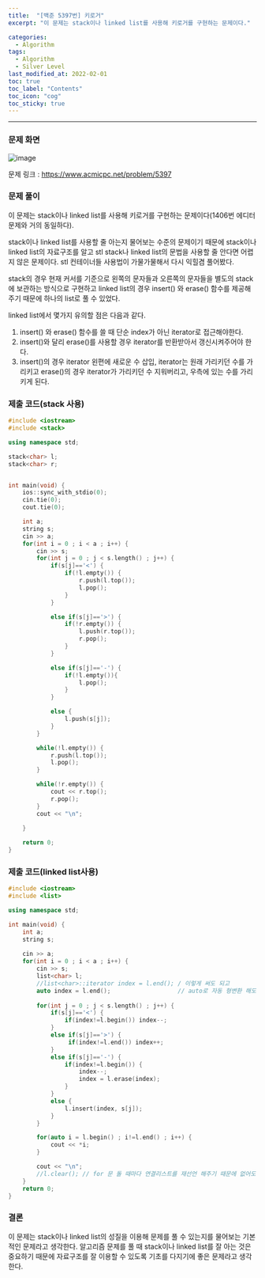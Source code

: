 ```yaml
---
title:  "[백준 5397번] 키로거"
excerpt: "이 문제는 stack이나 linked list를 사용해 키로거를 구현하는 문제이다."

categories:
  - Algorithm
tags:
  - Algorithm
  - Silver Level
last_modified_at: 2022-02-01 
toc: true
toc_label: "Contents"
toc_icon: "cog"
toc_sticky: true
---
```


---


### 문제 화면

![image](https://user-images.githubusercontent.com/54565079/151945044-aeaa5aa8-7544-4881-ae91-0d9bcca71914.png)



문제 링크 : <https://www.acmicpc.net/problem/5397> 



### 문제 풀이

이 문제는 stack이나 linked list를 사용해 키로거를 구현하는 문제이다(1406번 에디터문제와 거의 동일하다). 

 stack이나 linked list를 사용할 줄 아는지 물어보는 수준의 문제이기 때문에 stack이나 linked list의 자료구조를 알고 stl stack나 linked list의 문법을 사용할 줄 안다면 어렵지 않은 문제이다. stl 컨테이너들 사용법이 가물가물해서 다시 익힐겸 풀어봤다. 

stack의 경우 현재 커서를 기준으로 왼쪽의 문자들과 오른쪽의 문자들을 별도의 stack에 보관하는 방식으로 구현하고 linked list의 경우 insert() 와 erase() 함수를 제공해주기 때문에 하나의 list로 풀 수 있었다. 

linked list에서 몇가지 유의할 점은 다음과 같다. 

1. insert() 와 erase() 함수를 쓸 때 단순 index가 아닌 iterator로 접근해야한다.
2. insert()와 달리 erase()를 사용할 경우 iterator를 반환받아서 갱신시켜주어야 한다.
3. insert()의 경우 iterator 왼편에 새로운 수 삽입, iterator는 원래 가리키던 수를 가리키고 erase()의 경우 iterator가 가리키던 수 지워버리고, 우측에 있는 수를 가리키게 된다.



### 제출 코드(stack 사용)

```c++
#include <iostream>
#include <stack>

using namespace std;

stack<char> l;
stack<char> r;


int main(void) {
    ios::sync_with_stdio(0);
    cin.tie(0);
    cout.tie(0);

    int a;
    string s;
    cin >> a;
    for(int i = 0 ; i < a ; i++) {
        cin >> s;
        for(int j = 0 ; j < s.length() ; j++) {
            if(s[j]=='<') {
                if(!l.empty()) {
                    r.push(l.top());
                    l.pop();
                }
            }

            else if(s[j]=='>') {
                if(!r.empty()) {
                    l.push(r.top());
                    r.pop();
                }
            }

            else if(s[j]=='-') {
                if(!l.empty()){
                    l.pop();
                }
            }

            else {
                l.push(s[j]);
            }
        }

        while(!l.empty()) {
            r.push(l.top());
            l.pop();
        }

        while(!r.empty()) {
            cout << r.top();
            r.pop();
        }
        cout << "\n";

    }
    
    return 0;
}
```



### 제출 코드(linked list사용)

```c++
#include <iostream>
#include <list>

using namespace std;

int main(void) {
    int a;
    string s;
    
    cin >> a;
    for(int i = 0 ; i < a ; i++) {
        cin >> s;
        list<char> l;
        //list<char>::iterator index = l.end(); / 이렇게 써도 되고
        auto index = l.end();                   // auto로 자동 형변환 해도 된다
                
        for(int j = 0 ; j < s.length() ; j++) {
            if(s[j]=='<') {
                if(index!=l.begin()) index--;
            }
            else if(s[j]=='>') {
                 if(index!=l.end()) index++;
            }
            else if(s[j]=='-') {
                if(index!=l.begin()) {
                    index--;
                    index = l.erase(index);
                }
            }
            else {
                l.insert(index, s[j]);
            }
        }

        for(auto i = l.begin() ; i!=l.end() ; i++) {
            cout << *i;
        }

        cout << "\n";
        //l.clear(); // for 문 돌 때마다 연결리스트를 재선언 해주기 때문에 없어도 된다
    }
    return 0;
}
```



### 결론

이 문제는 stack이나 linked list의 성질을 이용해 문제를 풀 수 있는지를 물어보는 기본적인 문제라고 생각한다. 알고리즘 문제를 풀 때 stack이나 linked list를 잘 아는 것은 중요하기 때문에 자료구조를 잘 이용할 수 있도록 기초를 다지기에 좋은 문제라고 생각한다. 


